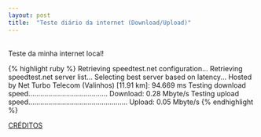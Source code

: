 ```yaml
---
layout: post
title:  "Teste diário da internet (Download/Upload)"
---
```

<br />
Teste da minha internet local!  <br />

{% highlight ruby %}
Retrieving speedtest.net configuration...
Retrieving speedtest.net server list...
Selecting best server based on latency...
Hosted by Net Turbo Telecom (Valinhos) [11.91 km]: 94.669 ms
Testing download speed........................................
Download: 0.28 Mbyte/s
Testing upload speed..................................................
Upload: 0.05 Mbyte/s
{% endhighlight %}

[CRÉDITOS](https://github.com/sivel/speedtest-cli/)
